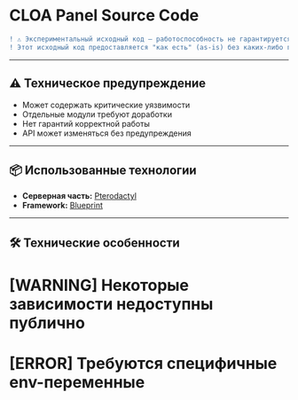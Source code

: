 # CLOA Panel Source Code

```diff
! ⚠️ Экспериментальный исходный код — работоспособность не гарантируется
! Этот исходный код предоставляется "как есть" (as-is) без каких-либо гарантий.
```

---

## ⚠️ Техническое предупреждение

- Может содержать критические уязвимости  
- Отдельные модули требуют доработки  
- Нет гарантий корректной работы  
- API может изменяться без предупреждения

---

## 📦 Использованные технологии

- **Серверная часть:** [Pterodactyl](https://pterodactyl.io) 
- **Framework:** [Blueprint](https://Blueprint.zip) 

---

## 🛠 Технические особенности

# [WARNING] Некоторые зависимости недоступны публично
# [ERROR] Требуются специфичные env-переменные
